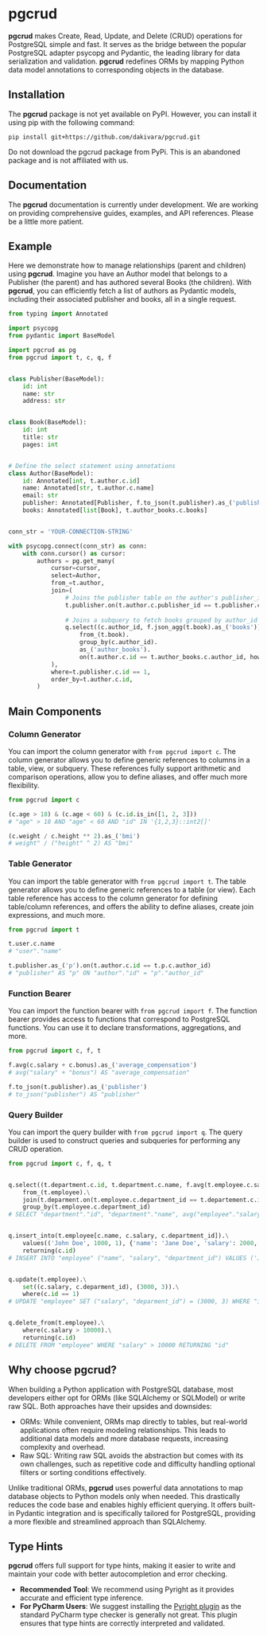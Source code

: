 # pgcrud

**pgcrud** makes Create, Read, Update, and Delete (CRUD) operations for PostgreSQL simple and fast. It serves as 
the bridge between the popular PostgreSQL adapter psycopg and Pydantic, the leading library for data serialization and validation. 
**pgcrud** redefines ORMs by mapping Python data model annotations to corresponding objects in the database.

## Installation

The **pgcrud** package is not yet available on PyPI. However, you can install it using pip with the following command:

```
pip install git+https://github.com/dakivara/pgcrud.git
```

Do not download the pgcrud package from PyPi. This is an abandoned package and is not affiliated with us.

## Documentation

The **pgcrud** documentation is currently under development. We are working on providing comprehensive guides, examples, and 
API references. Please be a little more patient.

## Example

Here we demonstrate how to manage relationships (parent and children) using **pgcrud**. Imagine you have an Author 
model that belongs to a Publisher (the parent) and has authored several Books (the children). With **pgcrud**, you can 
efficiently fetch a list of authors as Pydantic models, including their associated publisher and books, all in a single request.

```python
from typing import Annotated

import psycopg
from pydantic import BaseModel

import pgcrud as pg
from pgcrud import t, c, q, f


class Publisher(BaseModel):
    id: int
    name: str
    address: str


class Book(BaseModel):
    id: int
    title: str
    pages: int


# Define the select statement using annotations
class Author(BaseModel):
    id: Annotated[int, t.author.c.id]                                           # Selects the 'id' column from the 'author' table
    name: Annotated[str, t.author.c.name]                                       # Selects the 'name' column from the 'author' table
    email: str                                                                  # No annotation needed; the field is uniquely identified by its name (annotation still recommended)
    publisher: Annotated[Publisher, f.to_json(t.publisher).as_('publisher')]    # Defines the 'to_json' transformation on the joined 'publisher' table 
    books: Annotated[list[Book], t.author_books.c.books]                        # Selects 'books' from a 'author_books' subquery


conn_str = 'YOUR-CONNECTION-STRING'

with psycopg.connect(conn_str) as conn:
    with conn.cursor() as cursor:
        authors = pg.get_many(
            cursor=cursor,
            select=Author,                                                                  # Maps the result to the Author Pydantic model
            from_=t.author,                                                                 # Specifies the main table to query from
            join=(
                # Joins the publisher table on the author's publisher_id
                t.publisher.on(t.author.c.publisher_id == t.publisher.c.id, how='INNER'),
                
                # Joins a subquery to fetch books grouped by author_id
                q.select((c.author_id, f.json_agg(t.book).as_('books'))).                   # Selects author_id and JSON aggregated books
                    from_(t.book).                                                          # Specifies the book table for the subquery
                    group_by(c.author_id).                                                  # Groups books by author_id
                    as_('author_books').                                                    # Defines the 'author_books' alias
                    on(t.author.c.id == t.author_books.c.author_id, how='INNER'),           # Joins subquery on author_id
            ),
            where=t.publisher.c.id == 1,                                                    # Filters authors by publisher_id = 1
            order_by=t.author.c.id,                                                         # Orders results by author ID
        )
```

## Main Components

### Column Generator

You can import the column generator with `from pgcrud import c`. The column generator allows you to define generic references to columns 
in a table, view, or subquery. These references fully support arithmetic and comparison operations, allow you to define aliases, and offer much more flexibility.

```python
from pgcrud import c

(c.age > 18) & (c.age < 60) & (c.id.is_in([1, 2, 3])) 
# "age" > 18 AND "age" < 60 AND "id" IN '{1,2,3}::int2[]'

(c.weight / c.height ** 2).as_('bmi')
# weight" / ("height" ^ 2) AS "bmi"
```


### Table Generator

You can import the table generator with `from pgcrud import t`. The table generator allows you to define generic 
references to a table (or view). Each table reference has access to the column generator for defining table/column 
references, and offers the ability to define aliases, create join expressions, and much more.

```python
from pgcrud import t

t.user.c.name
# "user"."name"

t.publisher.as_('p').on(t.author.c.id == t.p.c.author_id)
# "publisher" AS "p" ON "author"."id" = "p"."author_id"
```

### Function Bearer

You can import the function bearer with `from pgcrud import f`. The function bearer provides access to functions that 
correspond to PostgreSQL functions. You can use it to declare transformations, aggregations, and more.

```python
from pgcrud import c, f, t

f.avg(c.salary + c.bonus).as_('average_compensation')
# avg("salary" + "bonus") AS "average_compensation"

f.to_json(t.publisher).as_('publisher')
# to_json("publisher") AS "publisher"
```

### Query Builder

You can import the query builder with `from pgcrud import q`. The query builder is used to construct queries and subqueries for performing any CRUD operation.

```python
from pgcrud import c, f, q, t


q.select((t.department.c.id, t.department.c.name, f.avg(t.employee.c.salary).as_('avg_salary'))).\
    from_(t.employee).\
    join(t.deparment.on(t.employee.c.department_id == t.departement.c.id)).\
    group_by(t.employee.c.department_id)
# SELECT "department"."id", "department"."name", avg("employee"."salary") AS "avg_salary" FROM "employee" JOIN "deparment" ON "employee"."department_id" = "departement"."id" GROUP BY "employee"."department_id"


q.insert_into(t.employee[c.name, c.salary, c.department_id]).\
    values(('John Doe', 1000, 1), {'name': 'Jane Doe', 'salary': 2000, 'department_id': 2}).\
    returning(c.id)
# INSERT INTO "employee" ("name", "salary", "department_id") VALUES ('John Doe', 1000, 1), ('Jane Doe', 2000, 2) RETURNING "id"


q.update(t.employee).\
    set((c.salary, c.deparment_id), (3000, 3)).\
    where(c.id == 1)
# UPDATE "employee" SET ("salary", "deparment_id") = (3000, 3) WHERE "id" = 1


q.delete_from(t.employee).\
    where(c.salary > 10000).\
    returning(c.id)
# DELETE FROM "employee" WHERE "salary" > 10000 RETURNING "id"
```

## Why choose pgcrud?

When building a Python application with PostgreSQL database, most developers either opt for ORMs (like SQLAlchemy or SQLModel) or write 
raw SQL. Both approaches have their upsides and downsides:

- ORMs: While convenient, ORMs map directly to tables, but real-world applications often require modeling relationships. This leads to additional data models and more database requests, increasing complexity and overhead.
- Raw SQL: Writing raw SQL avoids the abstraction but comes with its own challenges, such as repetitive code and difficulty handling optional filters or sorting conditions effectively.

Unlike traditional ORMs, **pgcrud** uses powerful data annotations to map database objects to Python models only when needed. This drastically 
reduces the code base and enables highly efficient querying. It offers built-in Pydantic integration and is specifically tailored for 
PostgreSQL, providing a more flexible and streamlined approach than SQLAlchemy.

## Type Hints
**pgcrud** offers full support for type hints, making it easier to write and maintain your code with better autocompletion and error checking.

- **Recommended Tool**: We recommend using Pyright as it provides accurate and efficient type inference.
- **For PyCharm Users**: We suggest installing the [Pyright plugin](https://github.com/InSyncWithFoo/pyright-for-pycharm) as the standard PyCharm type checker is generally not great. This plugin ensures that type hints are correctly interpreted and validated.
